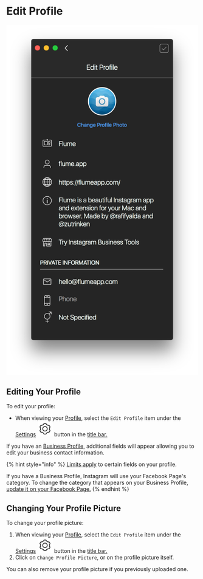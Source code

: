# Edit Profile

![](../../../.gitbook/assets/profile-edit.png)

## Editing Your Profile

To edit your profile:

* When viewing your [Profile](../), select the `Edit Profile` item under the [Settings](./) ![](../../../.gitbook/assets/settings.png) button in the [title bar.](../../../misc/glossary.md#title-bar)

If you have an [Business Profile](../businessprofiles/), additional fields will appear allowing you to edit your business contact information.

{% hint style="info" %}
[Limits apply](../../../misc/limits.md) to certain fields on your profile.

If you have a Business Profile, Instagram will use your Facebook Page's category. To change the category that appears on your Business Profile, [update it on your Facebook Page.](https://www.facebook.com/help/222732947737668/)
{% endhint %}

## Changing Your Profile Picture

To change your profile picture:

1. When viewing your [Profile](../), select the `Edit Profile` item under the [Settings](./) ![](../../../.gitbook/assets/settings.png) button in the [title bar.](../../../misc/glossary.md#title-bar)
2. Click on `Change Profile Picture`, or on the profile picture itself.

You can also remove your profile picture if you previously uploaded one.

